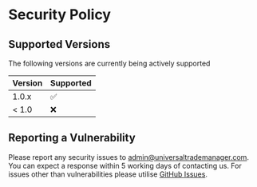 # Security Policy

## Supported Versions
The following versions are currently being actively supported

| Version | Supported          |
| ------- | ------------------ |
| 1.0.x   | :white_check_mark: |
| < 1.0   | :x:                |

## Reporting a Vulnerability
Please report any security issues to [admin@universaltrademanager.com](mailto:admin@universaltrademanager.com). You can expect a response within 5 working days of contacting us.
For issues other than vulnerabilities please utilise [GitHub Issues](https://github.com/josephdaw/universal-trade-manager/issues).
